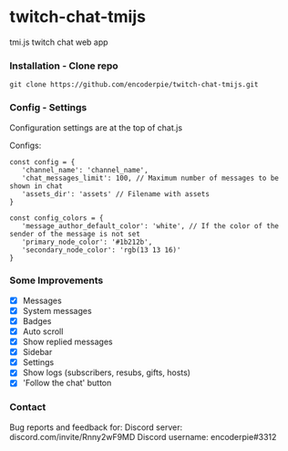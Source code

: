 # twitch-chat-tmijs
tmi.js twitch chat web app

### Installation - Clone repo
```
git clone https://github.com/encoderpie/twitch-chat-tmijs.git
```

### Config - Settings
Configuration settings are at the top of chat.js

Configs:
```
const config = {
   'channel_name': 'channel_name',
   'chat_messages_limit': 100, // Maximum number of messages to be shown in chat
   'assets_dir': 'assets' // Filename with assets
}

const config_colors = {
   'message_author_default_color': 'white', // If the color of the sender of the message is not set
   'primary_node_color': '#1b212b',
   'secondary_node_color': 'rgb(13 13 16)'
}
```

### Some Improvements
- [x] Messages
- [x] System messages
- [x] Badges
- [x] Auto scroll
- [x] Show replied messages
- [x] Sidebar
- [x] Settings
- [x] Show logs (subscribers, resubs, gifts, hosts)
- [x] 'Follow the chat' button

### Contact
Bug reports and feedback for:
Discord server: discord.com/invite/Rnny2wF9MD
Discord username: encoderpie#3312